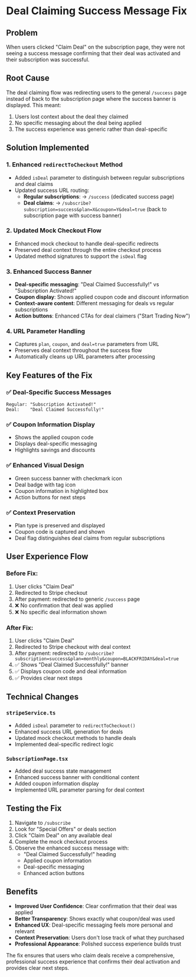 # Deal Claiming Success Message Fix

## Problem
When users clicked "Claim Deal" on the subscription page, they were not seeing a success message confirming that their deal was activated and their subscription was successful.

## Root Cause
The deal claiming flow was redirecting users to the general `/success` page instead of back to the subscription page where the success banner is displayed. This meant:
1. Users lost context about the deal they claimed
2. No specific messaging about the deal being applied
3. The success experience was generic rather than deal-specific

## Solution Implemented

### 1. Enhanced `redirectToCheckout` Method
- Added `isDeal` parameter to distinguish between regular subscriptions and deal claims
- Updated success URL routing:
  - **Regular subscriptions**: → `/success` (dedicated success page)
  - **Deal claims**: → `/subscribe?subscription=success&plan=X&coupon=Y&deal=true` (back to subscription page with success banner)

### 2. Updated Mock Checkout Flow
- Enhanced mock checkout to handle deal-specific redirects
- Preserved deal context through the entire checkout process
- Updated method signatures to support the `isDeal` flag

### 3. Enhanced Success Banner
- **Deal-specific messaging**: "Deal Claimed Successfully!" vs "Subscription Activated!"
- **Coupon display**: Shows applied coupon code and discount information
- **Context-aware content**: Different messaging for deals vs regular subscriptions
- **Action buttons**: Enhanced CTAs for deal claimers ("Start Trading Now")

### 4. URL Parameter Handling
- Captures `plan`, `coupon`, and `deal=true` parameters from URL
- Preserves deal context throughout the success flow
- Automatically cleans up URL parameters after processing

## Key Features of the Fix

### ✅ Deal-Specific Success Messages
```
Regular: "Subscription Activated!"
Deal:    "Deal Claimed Successfully!"
```

### ✅ Coupon Information Display
- Shows the applied coupon code
- Displays deal-specific messaging
- Highlights savings and discounts

### ✅ Enhanced Visual Design
- Green success banner with checkmark icon
- Deal badge with tag icon
- Coupon information in highlighted box
- Action buttons for next steps

### ✅ Context Preservation
- Plan type is preserved and displayed
- Coupon code is captured and shown
- Deal flag distinguishes deal claims from regular subscriptions

## User Experience Flow

### Before Fix:
1. User clicks "Claim Deal"
2. Redirected to Stripe checkout
3. After payment: redirected to generic `/success` page
4. ❌ No confirmation that deal was applied
5. ❌ No specific deal information shown

### After Fix:
1. User clicks "Claim Deal"
2. Redirected to Stripe checkout with deal context
3. After payment: redirected to `/subscribe?subscription=success&plan=monthly&coupon=BLACKFRIDAY&deal=true`
4. ✅ Shows "Deal Claimed Successfully!" banner
5. ✅ Displays coupon code and deal information
6. ✅ Provides clear next steps

## Technical Changes

### `stripeService.ts`
- Added `isDeal` parameter to `redirectToCheckout()`
- Enhanced success URL generation for deals
- Updated mock checkout methods to handle deals
- Implemented deal-specific redirect logic

### `SubscriptionPage.tsx`
- Added deal success state management
- Enhanced success banner with conditional content
- Added coupon information display
- Implemented URL parameter parsing for deal context

## Testing the Fix

1. Navigate to `/subscribe`
2. Look for "Special Offers" or deals section
3. Click "Claim Deal" on any available deal
4. Complete the mock checkout process
5. Observe the enhanced success message with:
   - "Deal Claimed Successfully!" heading
   - Applied coupon information
   - Deal-specific messaging
   - Enhanced action buttons

## Benefits

- **Improved User Confidence**: Clear confirmation that their deal was applied
- **Better Transparency**: Shows exactly what coupon/deal was used
- **Enhanced UX**: Deal-specific messaging feels more personal and relevant
- **Context Preservation**: Users don't lose track of what they purchased
- **Professional Appearance**: Polished success experience builds trust

The fix ensures that users who claim deals receive a comprehensive, professional success experience that confirms their deal activation and provides clear next steps.
